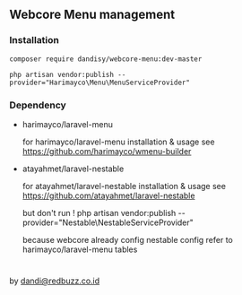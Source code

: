 ## Webcore Menu management

### Installation

    composer require dandisy/webcore-menu:dev-master

    php artisan vendor:publish --provider="Harimayco\Menu\MenuServiceProvider"



### Dependency

* harimayco/laravel-menu

    for harimayco/laravel-menu installation & usage see https://github.com/harimayco/wmenu-builder


* atayahmet/laravel-nestable

    for atayahmet/laravel-nestable installation & usage see https://github.com/atayahmet/laravel-nestable

    but don't run !
    php artisan vendor:publish --provider="Nestable\NestableServiceProvider"

    because webcore already config nestable config refer to harimayco/laravel-menu tables


#
by dandi@redbuzz.co.id